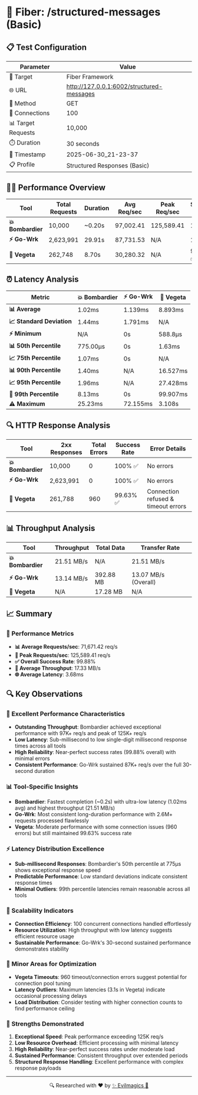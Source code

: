 # 🚀 Fiber: /structured-messages (Basic)

## 📋 Test Configuration
| Parameter | Value |
|-----------|-------|
| 🎯 Target | Fiber Framework |
| 🌐 URL | http://127.0.0.1:6002/structured-messages |
| 📡 Method | GET |
| 🔗 Connections | 100 |
| 📊 Target Requests | 10,000 |
| ⏱️ Duration | 30 seconds |
| 📅 Timestamp | 2025-06-30_21-23-37 |
| 📋 Profile | Structured Responses (Basic) |

## 🏃‍♂️ Performance Overview
| Tool | Total Requests | Duration | Avg Req/sec | Peak Req/sec | Success Rate |
|------|----------------|----------|-------------|--------------|--------------|
| **💥 Bombardier** | 10,000 | ~0.20s | 97,002.41 | 125,589.41 | 100% ✅ |
| **⚡ Go-Wrk** | 2,623,991 | 29.91s | 87,731.53 | N/A | 100% ✅ |
| **🌿 Vegeta** | 262,748 | 8.70s | 30,280.32 | N/A | 99.63% ✅ |

## ⏰ Latency Analysis
| Metric | 💥 Bombardier | ⚡ Go-Wrk | 🌿 Vegeta |
|--------|------------|---------|---------|
| **📊 Average** | 1.02ms | 1.139ms | 8.893ms |
| **📈 Standard Deviation** | 1.44ms | 1.791ms | N/A |
| **⚡ Minimum** | N/A | 0s | 588.8µs |
| **📊 50th Percentile** | 775.00µs | 0s | 1.63ms |
| **📈 75th Percentile** | 1.07ms | 0s | N/A |
| **📊 90th Percentile** | 1.40ms | N/A | 16.527ms |
| **📈 95th Percentile** | 1.96ms | N/A | 27.428ms |
| **🔺 99th Percentile** | 8.13ms | 0s | 99.907ms |
| **⚠️ Maximum** | 25.23ms | 72.155ms | 3.108s |

## 🔍 HTTP Response Analysis
| Tool | 2xx Responses | Total Errors | Success Rate | Error Details |
|------|---------------|--------------|--------------|---------------|
| **💥 Bombardier** | 10,000 | 0 | 100% ✅ | No errors |
| **⚡ Go-Wrk** | 2,623,991 | 0 | 100% ✅ | No errors |
| **🌿 Vegeta** | 261,788 | 960 | 99.63% ✅ | Connection refused & timeout errors |

## 📊 Throughput Analysis
| Tool | Throughput | Total Data | Transfer Rate |
|------|------------|------------|---------------|
| **💥 Bombardier** | 21.51 MB/s | N/A | 21.51 MB/s |
| **⚡ Go-Wrk** | 13.14 MB/s | 392.88 MB | 13.07 MB/s (Overall) |
| **🌿 Vegeta** | N/A | 17.28 MB | N/A |

## 📈 Summary
### 🎯 Performance Metrics
- **📊 Average Requests/sec**: 71,671.42 req/s
- **🚀 Peak Requests/sec**: 125,589.41 req/s
- **✅ Overall Success Rate**: 99.88%
- **💨 Average Throughput**: 17.33 MB/s
- **🌐 Average Latency**: 3.68ms

## 🔍 Key Observations

### 🎯 Excellent Performance Characteristics
- **Outstanding Throughput**: Bombardier achieved exceptional performance with 97K+ req/s and peak of 125K+ req/s
- **Low Latency**: Sub-millisecond to low single-digit millisecond response times across all tools
- **High Reliability**: Near-perfect success rates (99.88% overall) with minimal errors
- **Consistent Performance**: Go-Wrk sustained 87K+ req/s over the full 30-second duration

### 📊 Tool-Specific Insights
- **Bombardier**: Fastest completion (~0.2s) with ultra-low latency (1.02ms avg) and highest throughput (21.51 MB/s)
- **Go-Wrk**: Most consistent long-duration performance with 2.6M+ requests processed flawlessly
- **Vegeta**: Moderate performance with some connection issues (960 errors) but still maintained 99.63% success rate

### ⚡ Latency Distribution Excellence
- **Sub-millisecond Responses**: Bombardier's 50th percentile at 775µs shows exceptional response speed
- **Predictable Performance**: Low standard deviations indicate consistent response times
- **Minimal Outliers**: 99th percentile latencies remain reasonable across all tools

### 🚀 Scalability Indicators
- **Connection Efficiency**: 100 concurrent connections handled effortlessly
- **Resource Utilization**: High throughput with low latency suggests efficient resource usage
- **Sustainable Performance**: Go-Wrk's 30-second sustained performance demonstrates stability

### 🔧 Minor Areas for Optimization
- **Vegeta Timeouts**: 960 timeout/connection errors suggest potential for connection pool tuning
- **Latency Outliers**: Maximum latencies (3.1s in Vegeta) indicate occasional processing delays
- **Load Distribution**: Consider testing with higher connection counts to find performance ceiling

### 🎉 Strengths Demonstrated
1. **Exceptional Speed**: Peak performance exceeding 125K req/s
2. **Low Resource Overhead**: Efficient processing with minimal latency
3. **High Reliability**: Near-perfect success rates under moderate load
4. **Sustained Performance**: Consistent throughput over extended periods
5. **Structured Response Handling**: Excellent performance with complex response payloads

---
<div align="center">
🔍 Researched with ❤️ by <span><a href="https://github.com/evilmagics">✨ Evilmagics 🌟</a></span>
</div>